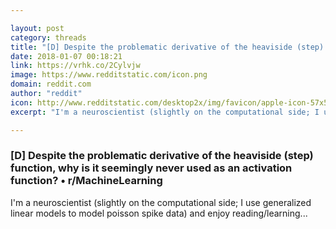 ```yaml
---

layout: post
category: threads
title: "[D] Despite the problematic derivative of the heaviside (step) function, why is it seemingly never used as an activation function?"
date: 2018-01-07 00:18:21
link: https://vrhk.co/2Cylvjw
image: https://www.redditstatic.com/icon.png
domain: reddit.com
author: "reddit"
icon: http://www.redditstatic.com/desktop2x/img/favicon/apple-icon-57x57.png
excerpt: "I'm a neuroscientist (slightly on the computational side; I use generalized linear models to model poisson spike data) and enjoy reading/learning..."

---
```


### [D] Despite the problematic derivative of the heaviside (step) function, why is it seemingly never used as an activation function? • r/MachineLearning

I'm a neuroscientist (slightly on the computational side; I use generalized linear models to model poisson spike data) and enjoy reading/learning...